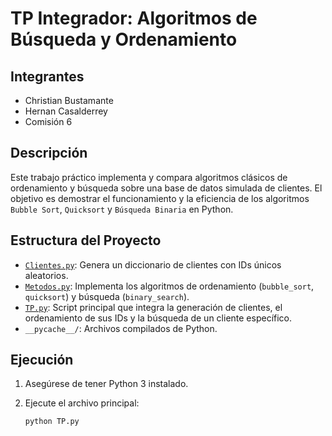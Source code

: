 # TP Integrador: Algoritmos de Búsqueda y Ordenamiento

## Integrantes
- Christian Bustamante
- Hernan Casalderrey
- Comisión 6

## Descripción

Este trabajo práctico implementa y compara algoritmos clásicos de ordenamiento y búsqueda sobre una base de datos simulada de clientes. El objetivo es demostrar el funcionamiento y la eficiencia de los algoritmos `Bubble Sort`, `Quicksort` y `Búsqueda Binaria` en Python.

## Estructura del Proyecto

- [`Clientes.py`](Clientes.py): Genera un diccionario de clientes con IDs únicos aleatorios.
- [`Metodos.py`](Metodos.py): Implementa los algoritmos de ordenamiento (`bubble_sort`, `quicksort`) y búsqueda (`binary_search`).
- [`TP.py`](TP.py): Script principal que integra la generación de clientes, el ordenamiento de sus IDs y la búsqueda de un cliente específico.
- `__pycache__/`: Archivos compilados de Python.

## Ejecución

1. Asegúrese de tener Python 3 instalado.
2. Ejecute el archivo principal:

   ```sh
   python TP.py